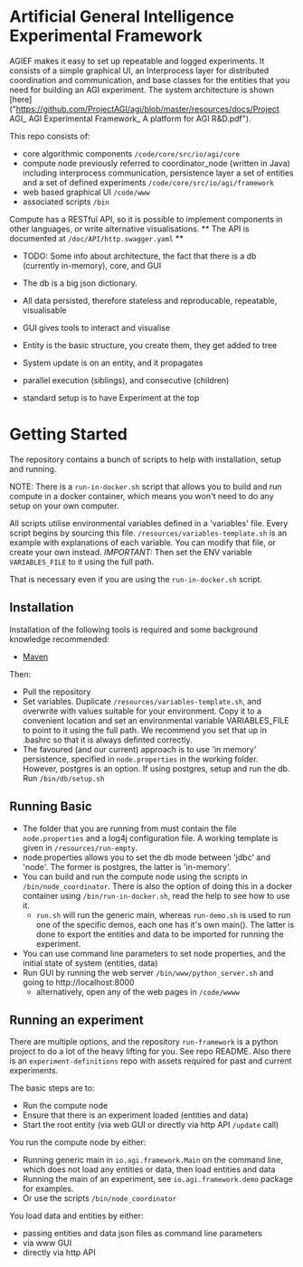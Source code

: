 # Artificial General Intelligence Experimental Framework

AGIEF makes it easy to set up repeatable and logged experiments. It consists of a simple graphical UI, an Interprocess layer for distributed coordination and communication, and base classes for the entities that you need for building an AGI experiment. The system architecture is shown [here]("https://github.com/ProjectAGI/agi/blob/master/resources/docs/Project AGI_ AGI Experimental Framework_ A platform for AGI R&D.pdf"). 


This repo consists of:
- core algorithmic components ```/code/core/src/io/agi/core```
- compute node previously referred to coordinator_node (written in Java) including interprocess communication, persistence layer a set of entities and a set of defined experiments ```/code/core/src/io/agi/framework```
- web based graphical UI ```/code/www```
- associated scripts ```/bin```

Compute has a RESTful API, so it is possible to implement components in other languages, or write alternative visualisations.
** The API is documented at ```/doc/API/http.swagger.yaml``` **

* TODO: Some info about architecture, the fact that there is a db (currently in-memory), core, and GUI
* The db is a big json dictionary.
* All data persisted, therefore stateless and reproducable, repeatable, visualisable
* GUI gives tools to interact and visualise

* Entity is the basic structure, you create them, they get added to tree
* System update is on an entity, and it propagates
* parallel execution (siblings), and consecutive (children)
* standard setup is to have Experiment at the top


# Getting Started

The repository contains a bunch of scripts to help with installation, setup and running. 

NOTE: There is a ```run-in-docker.sh``` script that allows you to build and run compute in a docker container, which means you won't need to do any setup on your own computer.

All scripts utilise environmental variables defined in a 'variables' file. Every script begins by sourcing this file. ```/resources/variables-template.sh``` is an example with explanations of each variable. You can modify that file, or create your own instead. 
*IMPORTANT:* Then set the ENV variable ```VARIABLES_FILE``` to it using the full path.

That is necessary even if you are using the ```run-in-docker.sh``` script.

## Installation
Installation of the following tools is required and some background knowledge recommended:
* [Maven](https://maven.apache.org/) 

Then:
* Pull the repository
* Set variables. Duplicate ```/resources/variables-template.sh```, and overwrite with values suitable for your environment. Copy it to a convenient location and set an environmental variable VARIABLES_FILE to point to it using the full path. We recommend you set that up in .bashrc so that it is always definted correctly.
* The favoured (and our current) approach is to use 'in memory' persistence, specified in ```node.properties``` in the working folder. However, postgres is an option. If using postgres, setup and run the db. Run ```/bin/db/setup.sh```


## Running Basic
* The folder that you are running from must contain the file ```node.properties``` and a log4j configuration file. A working template is given in ```/resources/run-empty```.
* node.properties allows you to set the db mode between 'jdbc' and 'node'. The former is postgres, the latter is 'in-memory'.
* You can build and run the compute node using the scripts in ```/bin/node_coordinator```. There is also the option of doing this in a docker container using ```/bin/run-in-docker.sh```, read the help to see how to use it.
	* ```run.sh``` will run the generic main, whereas ```run-demo.sh``` is used to run one of the specific demos, each one has it's own main(). The latter is done to export the entities and data to be imported for running the experiment.
* You can use command line parameters to set node properties, and the initial state of system (entities, data)
* Run GUI by running the web server ```/bin/www/python_server.sh``` and going to http://localhost:8000
	* alternatively, open any of the web pages in ```/code/wwww```


## Running an experiment
There are multiple options, and the repository ```run-framework``` is a python project to do a lot of the heavy lifting for you. See repo README. 
Also there is an ```experiment-definitions``` repo with assets required for past and current experiments.

The basic steps are to:
* Run the compute node 
* Ensure that there is an experiment loaded (entities and data)
* Start the root entity (via web GUI or directly via http API ```/update``` call)

You run the compute node by either:
* Running generic main in ```io.agi.framework.Main``` on the command line, which does not load any entities or data, then load entities and data
* Running the main of an experiment, see ```io.agi.framework.demo``` package for examples. 
* Or use the scripts ```/bin/node_coordinator```

You load data and entities by either:
* passing entities and data json files as command line parameters
* via www GUI
* directly via http API

